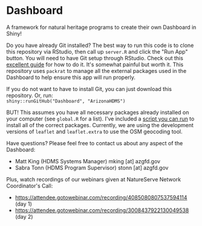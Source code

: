 # Dashboard
A framework for natural heritage programs to create their own Dashboard in Shiny!

Do you have already Git installed? The best way to run this code is to clone this repository via RStudio, then call up `server.R` and click the "Run App" button. You will need to have Git setup through RStudio. Check out this [excellent guide](http://happygitwithr.com/) for how to do it. It's somewhat painful but worth it. This repository uses `packrat` to manage all the external packages used in the Dashboard to help ensure this app will run properly.

If you do not want to have to install Git, you can just download this repository. Or, run:  
`shiny::runGitHub("Dashboard", "ArizonaHDMS")`

BUT! This assumes you have all necessary packages already installed on your computer (see `global.R` for a list). I've included a [script you can run](https://github.com/ArizonaHDMS/Dashboard/blob/master/scripts/install_packages.R) to install all of the correct packages. Currently, we are using the development versions of `leaflet` and `leaflet.extra` to use the OSM geocoding tool.

Have questions? Please feel free to contact us about any aspect of the Dashboard:
* Matt King (HDMS Systems Manager) mking [at] azgfd.gov
* Sabra Tonn (HDMS Program Supervisor) stonn [at] azgfd.gov

Plus, watch recordings of our webinars given at NatureServe Network Coordinator's Call:
* https://attendee.gotowebinar.com/recording/4085080807537594114 (day 1)
* https://attendee.gotowebinar.com/recording/3008437922130049538 (day 2)
